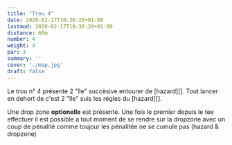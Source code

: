 ```yaml
---
title: "Trou 4"
date: 2020-02-17T10:36:20+01:00
lastmod: 2020-02-17T10:36:20+01:00
distance: 60m
number: 4
weight: 4
par: 3
summary: ''
cover: './map.jpg'
draft: false
---
```


Le trou n° 4 présente 2 "île" succèsive entourer de [hazard][]. Tout lancer en dehort de c'est 2 "île" suis les règles du [hazard][].

Une drop zone __optionelle__ est présente. Une fois le premier depuis le tee effectuer il est possible a tout moment de se rendre sur la dropzone avec un coup de pénalité comme toujour les pénalitée ne se cumule pas (hazard & dropzone)



